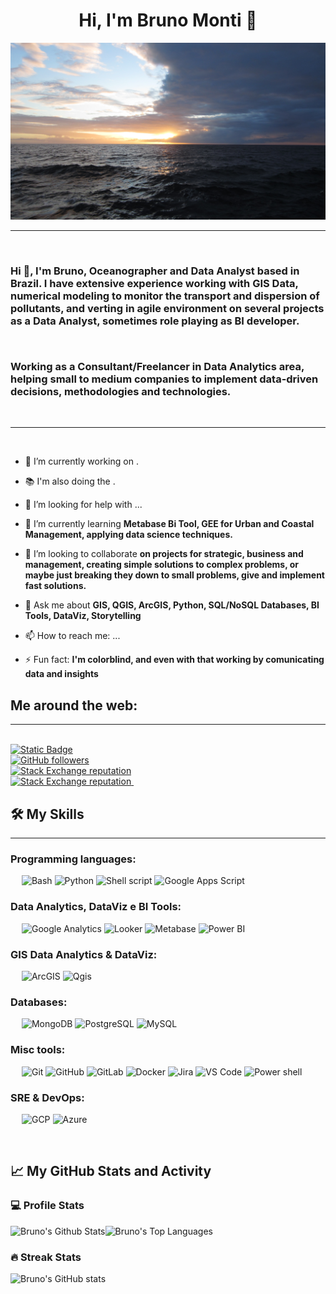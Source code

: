 <h1 align="center">Hi, I'm Bruno Monti 👋 </h1>

<p align="center">
    <img width="600" src="/images/IMG_1900.JPG" alt="BrunoMonti header image">
</p>  

-------------------
&emsp;
<h3 align="left">Hi 👋, I'm Bruno, Oceanographer and Data Analyst based in Brazil. I have extensive experience working with GIS Data, numerical modeling to monitor the transport and dispersion of pollutants, and verting in agile environment on several projects as a Data Analyst, sometimes role playing as BI developer.
&nbsp;
    
&nbsp;

Working as a Consultant/Freelancer in Data Analytics area, helping small to medium companies to implement data-driven decisions, methodologies and technologies.</h3>
&emsp;

-------------------
&emsp;

- 🔭 I’m currently working on . 
- 📚 I'm also doing the .
- 🤔 I’m looking for help with ...

- 🌱 I’m currently learning **Metabase Bi Tool, GEE for Urban and Coastal Management, applying data science techniques.**
- 👯 I’m looking to collaborate **on projects for strategic, business and management, creating simple solutions to complex problems, or maybe just breaking they down to small problems, give and implement fast solutions.**
- 💬 Ask me about **GIS, QGIS, ArcGIS, Python, SQL/NoSQL Databases, BI Tools, DataViz, Storytelling**


- 📫 How to reach me: ...

- ⚡ Fun fact: **I'm colorblind, and even with that working by comunicating data and insights**
&emsp;

## Me around the web:
-------------------

&emsp;  
<a href="https://www.linkedin.com/in/bruno-mt-olivera/">
    ![Static Badge](https://img.shields.io/badge/-BrunoMtOlivera-blue?style=style%3Dflat-square&logo=Linkedin&logoColor=logoColor%3Dwhite)
</a>  
<a href="https://github.com/BrunoMonti">
    ![GitHub followers](https://img.shields.io/github/followers/BrunoMonti?label=follow&style=social)
</a>  
<a href="https://stackoverflow.com/users/21455976/bruno-oliveira">
    ![Stack Exchange reputation](https://img.shields.io/stackexchange/stackoverflow/r/21455976?style=social)
</a>  
<a href="https://gis.stackexchange.com/users/226874/bruno-oliveira">
    ![Stack Exchange reputation](https://img.shields.io/stackexchange/gis.stackexchange/r/226874?style=social)
</a>
&emsp;

## 🛠️ My Skills
-------------------
### Programming languages:
&emsp;
![Bash](https://img.shields.io/badge/-Bash-000?&logo=GNU-Bash)
![Python](https://img.shields.io/badge/-Python-000?&logo=Python)
![Shell script](https://img.shields.io/badge/Shell_Script-121011?logo=GNU-bash&logoColor=white)
![Google Apps Script](https://img.shields.io/static/v1?message=Google+Apps+Script&color=black&logo=Google+Apps+Script&logoColor=FFFFFF&label=)

### Data Analytics, DataViz e BI Tools:
&emsp;
![Google Analytics](https://img.shields.io/badge/Google%20Analytics-E37400?logo=google%20analytics&logoColor=white)
![Looker](https://img.shields.io/static/v1?message=Looker&color=4285F4&logo=Looker&logoColor=FFFFFF&label=)
![Metabase](https://img.shields.io/badge/Metabase-509EE3?logo=metabase&logoColor=fff)
![Power BI](https://img.shields.io/badge/PowerBI-F2C811?logo=Power%20BI&logoColor=white)

### GIS Data Analytics & DataViz:
&emsp;
![ArcGIS](https://img.shields.io/static/v1?message=ArcGIS&color=2C7AC3&logo=ArcGIS&logoColor=FFFFFF&label=)
![Qgis](https://img.shields.io/static/v1?message=Qgis&color=589632&logo=Qgis&logoColor=FFFFFF&label=)

### Databases:
&emsp;
![MongoDB](https://img.shields.io/badge/-MongoDB-000?&logo=MongoDB)
![PostgreSQL](https://img.shields.io/badge/-PostgreSQL-000?&logo=PostgreSQL)
![MySQL](https://img.shields.io/badge/-MySQL-000?&logo=MySQL)

### Misc tools:
&emsp;
![Git](https://img.shields.io/badge/-Git-000?&logo=Git)
![GitHub](https://img.shields.io/badge/-GitHub-000?&logo=GitHub)
![GitLab](https://img.shields.io/badge/-GitLab-000?&logo=GitLab)
![Docker](https://img.shields.io/badge/-Docker-000?&logo=Docker)
![Jira](https://img.shields.io/badge/-Jira-000?&logo=Jira)
![VS Code](https://img.shields.io/badge/-VS%20Code-000?&logo=Visual-Studio-Code)
![Power shell](https://img.shields.io/badge/powershell-5391FE?logo=powershell&logoColor=white&color=black)

### SRE & DevOps:
&emsp;
![GCP](https://img.shields.io/badge/Google_Cloud-4285F4?logo=google-cloud&logoColor=white)
![Azure](https://img.shields.io/badge/-Azure-000?&logo=Microsoft-Azure)

&emsp;

## 📈 My GitHub Stats and Activity

### 💻 Profile Stats

<img alt="Bruno's Github Stats" src="https://github-readme-stats.vercel.app/api/?username=BrunoMonti&show_icons=true&include_all_commits=true&count_private=true&theme=react&hide_border=true&bg_color=1F222E&title_color=F85D7F&icon_color=F8D866" height="192px"/><img alt="Bruno's Top Languages" src="https://github-readme-stats.vercel.app/api/top-langs/?username=BrunoMonti&langs_count=8&layout=compact&theme=react&hide_border=true&bg_color=1F222E&title_color=F85D7F&icon_color=F8D866" height="192px"/>


### 🔥 Streak Stats

![Bruno's GitHub stats](https://github-readme-streak-stats.herokuapp.com/?user=BrunoMonti&theme=tokyonight)



<!--
### 📊 Contribution Stats

<img alt="Bruno's Activity Graph" src="https://github-readme-activity-graph.cyclic.app/graph/?username=BrunoMonti&bg_color=1F222E&color=F8D866&line=F85D7F&point=FFFFFF&hide_border=true" />
https://img.shields.io/badge/Medium-12100E?style=for-the-badge&logo=medium&logoColor=white
**BrunoMonti/BrunoMonti** is a ✨ _special_ ✨ repository because its `README.md` (this file) appears on your GitHub profile.

Here are some ideas to get you started:

- 😄 Pronouns: ...

